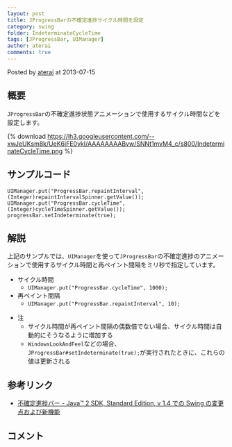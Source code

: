 ```yaml
---
layout: post
title: JProgressBarの不確定進捗サイクル時間を設定
category: swing
folder: IndeterminateCycleTime
tags: [JProgressBar, UIManager]
author: aterai
comments: true
---
```


Posted by [aterai](http://terai.xrea.jp/aterai.html) at 2013-07-15

## 概要
`JProgressBar`の不確定進捗状態アニメーションで使用するサイクル時間などを設定します。

{% download https://lh3.googleusercontent.com/--xwJeUKsm8k/UeK6iFE0vkI/AAAAAAAABvw/SNNt1mvM4_c/s800/IndeterminateCycleTime.png %}

## サンプルコード
<pre class="prettyprint"><code>UIManager.put("ProgressBar.repaintInterval", (Integer)repaintIntervalSpinner.getValue());
UIManager.put("ProgressBar.cycleTime",       (Integer)cycleTimeSpinner.getValue());
progressBar.setIndeterminate(true);
</code></pre>

## 解説
上記のサンプルでは、`UIManager`を使って`JProgressBar`の不確定進捗のアニメーションで使用するサイクル時間と再ペイント間隔をミリ秒で指定しています。

- サイクル時間
    - `UIManager.put("ProgressBar.cycleTime", 1000);`
- 再ペイント間隔
    - `UIManager.put("ProgressBar.repaintInterval", 10);`

<!-- dummy comment line for breaking list -->

- 注
    - サイクル時間が再ペイント間隔の偶数倍でない場合、サイクル時間は自動的にそうなるように増加する
    - `WindowsLookAndFeel`などの場合、`JProgressBar#setIndeterminate(true);`が実行されたときに、これらの値は更新される

<!-- dummy comment line for breaking list -->

## 参考リンク
- [不確定進捗バー - Java™ 2 SDK, Standard Edition, v 1.4 での Swing の変更点および新機能](http://docs.oracle.com/javase/jp/7/technotes/guides/swing/1.4/pb.html)

<!-- dummy comment line for breaking list -->

## コメント
